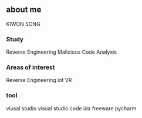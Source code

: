 <h2> about me</h2>
KIWON SONG

<h3> Study </h3>
Reverse Engineering 
Malicious Code Analysis

<h3> Areas of interest</h3>
Reverse Engineering 
iot
VR

<h3> tool </h3>

viusal studio
visual studio code
ida freeware
pycharm


